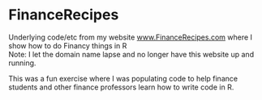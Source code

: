# FinanceRecipes
Underlying code/etc from my website www.FinanceRecipes.com where I show how to do Financy things in R  
Note: I let the domain name lapse and no longer have this website up and running.

This was a fun exercise where I was populating code to help finance students and other finance professors learn how to write code in R.
